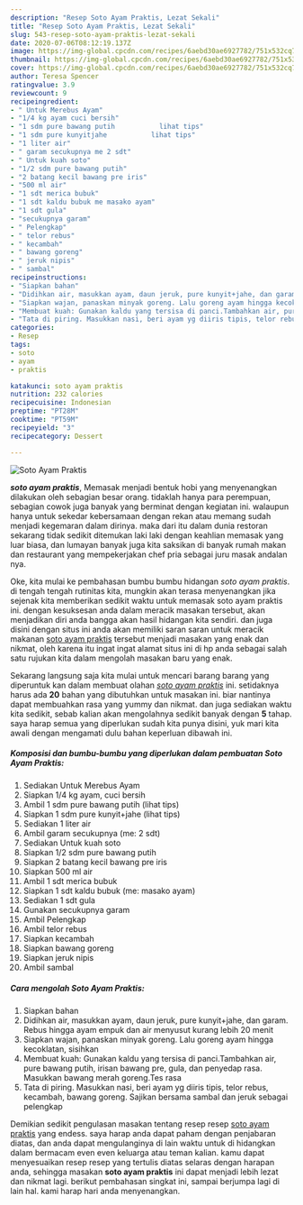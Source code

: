 ```yaml
---
description: "Resep Soto Ayam Praktis, Lezat Sekali"
title: "Resep Soto Ayam Praktis, Lezat Sekali"
slug: 543-resep-soto-ayam-praktis-lezat-sekali
date: 2020-07-06T08:12:19.137Z
image: https://img-global.cpcdn.com/recipes/6aebd30ae6927782/751x532cq70/soto-ayam-praktis-foto-resep-utama.jpg
thumbnail: https://img-global.cpcdn.com/recipes/6aebd30ae6927782/751x532cq70/soto-ayam-praktis-foto-resep-utama.jpg
cover: https://img-global.cpcdn.com/recipes/6aebd30ae6927782/751x532cq70/soto-ayam-praktis-foto-resep-utama.jpg
author: Teresa Spencer
ratingvalue: 3.9
reviewcount: 9
recipeingredient:
- " Untuk Merebus Ayam"
- "1/4 kg ayam cuci bersih"
- "1 sdm pure bawang putih           lihat tips"
- "1 sdm pure kunyitjahe           lihat tips"
- "1 liter air"
- " garam secukupnya me 2 sdt"
- " Untuk kuah soto"
- "1/2 sdm pure bawang putih"
- "2 batang kecil bawang pre iris"
- "500 ml air"
- "1 sdt merica bubuk"
- "1 sdt kaldu bubuk me masako ayam"
- "1 sdt gula"
- "secukupnya garam"
- " Pelengkap"
- " telor rebus"
- " kecambah"
- " bawang goreng"
- " jeruk nipis"
- " sambal"
recipeinstructions:
- "Siapkan bahan"
- "Didihkan air, masukkan ayam, daun jeruk, pure kunyit+jahe, dan garam. Rebus hingga ayam empuk dan air menyusut kurang lebih 20 menit"
- "Siapkan wajan, panaskan minyak goreng. Lalu goreng ayam hingga kecoklatan, sisihkan"
- "Membuat kuah: Gunakan kaldu yang tersisa di panci.Tambahkan air, pure bawang putih, irisan bawang pre, gula, dan penyedap rasa. Masukkan bawang merah goreng.Tes rasa"
- "Tata di piring. Masukkan nasi, beri ayam yg diiris tipis, telor rebus, kecambah, bawang goreng. Sajikan bersama sambal dan jeruk sebagai pelengkap"
categories:
- Resep
tags:
- soto
- ayam
- praktis

katakunci: soto ayam praktis 
nutrition: 232 calories
recipecuisine: Indonesian
preptime: "PT28M"
cooktime: "PT59M"
recipeyield: "3"
recipecategory: Dessert

---
```



![Soto Ayam Praktis](https://img-global.cpcdn.com/recipes/6aebd30ae6927782/751x532cq70/soto-ayam-praktis-foto-resep-utama.jpg)

<b><i>soto ayam praktis</i></b>, Memasak menjadi bentuk hobi yang menyenangkan dilakukan oleh sebagian besar orang. tidaklah hanya para perempuan, sebagian cowok juga banyak yang berminat dengan kegiatan ini. walaupun hanya untuk sekedar kebersamaan dengan rekan atau memang sudah menjadi kegemaran dalam dirinya. maka dari itu dalam dunia restoran sekarang tidak sedikit ditemukan laki laki dengan keahlian memasak yang luar biasa, dan lumayan banyak juga kita saksikan di banyak rumah makan dan restaurant yang mempekerjakan chef pria sebagai juru masak andalan nya.

Oke, kita mulai ke pembahasan bumbu bumbu hidangan <i>soto ayam praktis</i>. di tengah tengah rutinitas kita, mungkin akan terasa menyenangkan jika sejenak kita memberikan sedikit waktu untuk memasak soto ayam praktis ini. dengan kesuksesan anda dalam meracik masakan tersebut, akan menjadikan diri anda bangga akan hasil hidangan kita sendiri. dan juga disini dengan situs ini anda akan memiliki saran saran untuk meracik makanan <u>soto ayam praktis</u> tersebut menjadi masakan yang enak dan nikmat, oleh karena itu ingat ingat alamat situs ini di hp anda sebagai salah satu rujukan kita dalam mengolah masakan baru yang enak.




Sekarang langsung saja kita mulai untuk mencari barang barang yang diperuntuk kan dalam membuat olahan <u><i>soto ayam praktis</i></u> ini. setidaknya harus ada <b>20</b> bahan yang dibutuhkan untuk masakan ini. biar nantinya dapat membuahkan rasa yang yummy dan nikmat. dan juga sediakan waktu kita sedikit, sebab kalian akan mengolahnya sedikit banyak dengan <b>5</b> tahap. saya harap semua yang diperlukan sudah kita punya disini, yuk mari kita awali dengan mengamati dulu bahan keperluan dibawah ini.

<!--inarticleads1-->

##### Komposisi dan bumbu-bumbu yang diperlukan dalam pembuatan Soto Ayam Praktis:

1. Sediakan  Untuk Merebus Ayam
1. Siapkan 1/4 kg ayam, cuci bersih
1. Ambil 1 sdm pure bawang putih           (lihat tips)
1. Siapkan 1 sdm pure kunyit+jahe           (lihat tips)
1. Sediakan 1 liter air
1. Ambil  garam secukupnya (me: 2 sdt)
1. Sediakan  Untuk kuah soto
1. Siapkan 1/2 sdm pure bawang putih
1. Siapkan 2 batang kecil bawang pre iris
1. Siapkan 500 ml air
1. Ambil 1 sdt merica bubuk
1. Siapkan 1 sdt kaldu bubuk (me: masako ayam)
1. Sediakan 1 sdt gula
1. Gunakan secukupnya garam
1. Ambil  Pelengkap
1. Ambil  telor rebus
1. Siapkan  kecambah
1. Siapkan  bawang goreng
1. Siapkan  jeruk nipis
1. Ambil  sambal




<!--inarticleads2-->

##### Cara mengolah Soto Ayam Praktis:

1. Siapkan bahan
1. Didihkan air, masukkan ayam, daun jeruk, pure kunyit+jahe, dan garam. Rebus hingga ayam empuk dan air menyusut kurang lebih 20 menit
1. Siapkan wajan, panaskan minyak goreng. Lalu goreng ayam hingga kecoklatan, sisihkan
1. Membuat kuah: Gunakan kaldu yang tersisa di panci.Tambahkan air, pure bawang putih, irisan bawang pre, gula, dan penyedap rasa. Masukkan bawang merah goreng.Tes rasa
1. Tata di piring. Masukkan nasi, beri ayam yg diiris tipis, telor rebus, kecambah, bawang goreng. Sajikan bersama sambal dan jeruk sebagai pelengkap




Demikian sedikit pengulasan masakan tentang resep resep <u>soto ayam praktis</u> yang endess. saya harap anda dapat paham dengan penjabaran diatas, dan anda dapat mengulanginya di lain waktu untuk di hidangkan dalam bermacam even even keluarga atau teman kalian. kamu dapat menyesuaikan resep resep yang tertulis diatas selaras dengan harapan anda, sehingga masakan <b>soto ayam praktis</b> ini dapat menjadi lebih lezat dan nikmat lagi. berikut pembahasan singkat ini, sampai berjumpa lagi di lain hal. kami harap hari anda menyenangkan.
